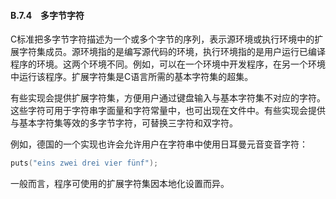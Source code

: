 #### B.7.4　多字节字符

C标准把多字节字符描述为一个或多个字节的序列，表示源环境或执行环境中的扩展字符集成员。源环境指的是编写源代码的环境，执行环境指的是用户运行已编译程序的环境。这两个环境不同。例如，可以在一个环境中开发程序，在另一个环境中运行该程序。扩展字符集是C语言所需的基本字符集的超集。

有些实现会提供扩展字符集，方便用户通过键盘输入与基本字符集不对应的字符。这些字符可用于字符串字面量和字符常量中，也可出现在文件中。有些实现会提供与基本字符集等效的多字节字符，可替换三字符和双字符。

例如，德国的一个实现也许会允许用户在字符串中使用日耳曼元音变音字符：

```c
puts("eins zwei drei vier fünf");
```

一般而言，程序可使用的扩展字符集因本地化设置而异。


